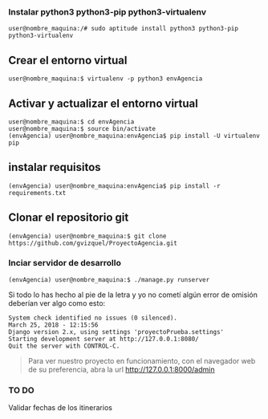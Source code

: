 ### Instalar python3 python3-pip python3-virtualenv ###

```console
user@nombre_maquina:/# sudo aptitude install python3 python3-pip python3-virtualenv
```

## Crear el entorno virtual ##

```console
user@nombre_maquina:$ virtualenv -p python3 envAgencia
```

## Activar y actualizar el entorno virtual ##

```console
user@nombre_maquina:$ cd envAgencia
user@nombre_maquina:$ source bin/activate
(envAgencia) user@nombre_maquina:envAgencia$ pip install -U virtualenv pip
```

## instalar requisitos ##

```console
(envAgencia) user@nombre_maquina:envAgencia$ pip install -r requirements.txt
```

## Clonar el repositorio git ##

```console
(envAgencia) user@nombre_maquina:$ git clone https://github.com/gvizquel/ProyectoAgencia.git
```

### Inciar servidor de desarrollo ###

```console
(envAgencia) user@nombre_maquina:$ ./manage.py runserver
```

Si todo lo has hecho al pie de la letra y yo no cometí algún error de omisión deberían ver algo como esto:

```console
System check identified no issues (0 silenced).
March 25, 2018 - 12:15:56
Django version 2.x, using settings 'proyectoPrueba.settings'
Starting development server at http://127.0.0.1:8080/
Quit the server with CONTROL-C.
```

>Para ver nuestro proyecto en funcionamiento, con el navegador web de su preferencia, abra la url <http://127.0.0.1:8000/admin>


### TO DO ###

Validar fechas de los itinerarios